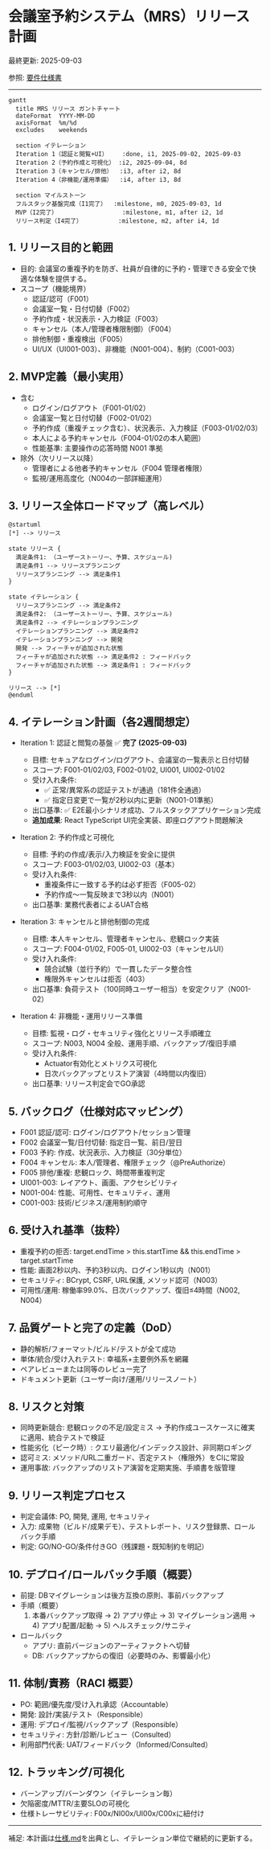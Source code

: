 # 会議室予約システム（MRS）リリース計画

最終更新: 2025-09-03

参照: [要件仕様書](./仕様.md)

---

```mermaid
gantt
  title MRS リリース ガントチャート
  dateFormat  YYYY-MM-DD
  axisFormat  %m/%d
  excludes    weekends

  section イテレーション
  Iteration 1（認証と閲覧+UI）    :done, i1, 2025-09-02, 2025-09-03
  Iteration 2（予約作成と可視化） :i2, 2025-09-04, 8d
  Iteration 3（キャンセル/排他）  :i3, after i2, 8d
  Iteration 4（非機能/運用準備）  :i4, after i3, 8d

  section マイルストーン
  フルスタック基盤完成（I1完了）  :milestone, m0, 2025-09-03, 1d
  MVP（I2完了）                  :milestone, m1, after i2, 1d
  リリース判定（I4完了）          :milestone, m2, after i4, 1d
```

## 1. リリース目的と範囲

- 目的: 会議室の重複予約を防ぎ、社員が自律的に予約・管理できる安全で快適な体験を提供する。
- スコープ（機能境界）
  - 認証/認可（F001）
  - 会議室一覧・日付切替（F002）
  - 予約作成・状況表示・入力検証（F003）
  - キャンセル（本人/管理者権限制御）（F004）
  - 排他制御・重複検出（F005）
  - UI/UX（UI001-003）、非機能（N001-004）、制約（C001-003）

## 2. MVP定義（最小実用）
- 含む
  - ログイン/ログアウト（F001-01/02）
  - 会議室一覧と日付切替（F002-01/02）
  - 予約作成（重複チェック含む）、状況表示、入力検証（F003-01/02/03）
  - 本人による予約キャンセル（F004-01/02の本人範囲）
  - 性能基準: 主要操作の応答時間 N001 準拠
- 除外（次リリース以降）
  - 管理者による他者予約キャンセル（F004 管理者権限）
  - 監視/運用高度化（N004の一部詳細運用）

## 3. リリース全体ロードマップ（高レベル）

```plantuml
@startuml
[*] --> リリース

state リリース {
  満足条件1: （ユーザーストーリー、予算、スケジュール)
  満足条件1 --> リリースプランニング
  リリースプランニング --> 満足条件1 
}

state イテレーション {
  リリースプランニング --> 満足条件2
  満足条件2: （ユーザーストーリー、予算、スケジュール)
  満足条件2 --> イテレーションプランニング
  イテレーションプランニング --> 満足条件2
  イテレーションプランニング --> 開発
  開発 --> フィーチャが追加された状態
  フィーチャが追加された状態 --> 満足条件2 : フィードバック
  フィーチャが追加された状態 --> 満足条件1 : フィードバック
}

リリース --> [*]
@enduml
```

## 4. イテレーション計画（各2週間想定）

- Iteration 1: 認証と閲覧の基盤 ✅ **完了 (2025-09-03)**
  - 目標: セキュアなログイン/ログアウト、会議室の一覧表示と日付切替
  - スコープ: F001-01/02/03, F002-01/02, UI001, UI002-01/02
  - 受け入れ条件:
    - ✅ 正常/異常系の認証テストが通過（181件全通過）
    - ✅ 指定日変更で一覧が2秒以内に更新（N001-01準拠）
  - 出口基準: ✅ E2E最小シナリオ成功、フルスタックアプリケーション完成
  - **追加成果**: React TypeScript UI完全実装、即座ログアウト問題解決

- Iteration 2: 予約作成と可視化
  - 目標: 予約の作成/表示/入力検証を安全に提供
  - スコープ: F003-01/02/03, UI002-03（基本）
  - 受け入れ条件:
    - 重複条件に一致する予約は必ず拒否（F005-02）
    - 予約作成〜一覧反映まで3秒以内（N001）
  - 出口基準: 業務代表者によるUAT合格

- Iteration 3: キャンセルと排他制御の完成
  - 目標: 本人キャンセル、管理者キャンセル、悲観ロック実装
  - スコープ: F004-01/02, F005-01, UI002-03（キャンセルUI）
  - 受け入れ条件:
    - 競合試験（並行予約）で一貫したデータ整合性
    - 権限外キャンセルは拒否（403）
  - 出口基準: 負荷テスト（100同時ユーザー相当）を安定クリア（N001-02）

- Iteration 4: 非機能・運用リリース準備
  - 目標: 監視・ログ・セキュリティ強化とリリース手順確立
  - スコープ: N003, N004 全般、運用手順、バックアップ/復旧手順
  - 受け入れ条件:
    - Actuator有効化とメトリクス可視化
    - 日次バックアップとリストア演習（4時間以内復旧）
  - 出口基準: リリース判定会でGO承認

## 5. バックログ（仕様対応マッピング）
- F001 認証/認可: ログイン/ログアウト/セッション管理
- F002 会議室一覧/日付切替: 指定日一覧、前日/翌日
- F003 予約: 作成、状況表示、入力検証（30分単位）
- F004 キャンセル: 本人/管理者、権限チェック（@PreAuthorize）
- F005 排他/重複: 悲観ロック、時間帯重複判定
- UI001-003: レイアウト、画面、アクセシビリティ
- N001-004: 性能、可用性、セキュリティ、運用
- C001-003: 技術/ビジネス/運用制約順守

## 6. 受け入れ基準（抜粋）
- 重複予約の拒否: target.endTime > this.startTime && this.endTime > target.startTime
- 性能: 画面2秒以内、予約3秒以内、ログイン1秒以内（N001）
- セキュリティ: BCrypt, CSRF, URL保護, メソッド認可（N003）
- 可用性/運用: 稼働率99.0%、日次バックアップ、復旧≤4時間（N002, N004）

## 7. 品質ゲートと完了の定義（DoD）
- 静的解析/フォーマット/ビルド/テストが全て成功
- 単体/統合/受け入れテスト: 幸福系+主要例外系を網羅
- ペアレビューまたは同等のレビュー完了
- ドキュメント更新（ユーザー向け/運用/リリースノート）

## 8. リスクと対策
- 同時更新競合: 悲観ロックの不足/設定ミス → 予約作成ユースケースに確実に適用、統合テストで検証
- 性能劣化（ピーク時）: クエリ最適化/インデックス設計、非同期ロギング
- 認可ミス: メソッド/URL二重ガード、否定テスト（権限外）をCIに常設
- 運用事故: バックアップのリストア演習を定期実施、手順書を版管理

## 9. リリース判定プロセス
- 判定会議体: PO, 開発, 運用, セキュリティ
- 入力: 成果物（ビルド/成果デモ）、テストレポート、リスク登録票、ロールバック手順
- 判定: GO/NO-GO/条件付きGO（残課題・既知制約を明記）

## 10. デプロイ/ロールバック手順（概要）
- 前提: DBマイグレーションは後方互換の原則、事前バックアップ
- 手順（概要）
  1) 本番バックアップ取得 → 2) アプリ停止 → 3) マイグレーション適用 → 4) アプリ配置/起動 → 5) ヘルスチェック/サニティ
- ロールバック
  - アプリ: 直前バージョンのアーティファクトへ切替
  - DB: バックアップからの復旧（必要時のみ、影響最小化）

## 11. 体制/責務（RACI 概要）
- PO: 範囲/優先度/受け入れ承認（Accountable）
- 開発: 設計/実装/テスト（Responsible）
- 運用: デプロイ/監視/バックアップ（Responsible）
- セキュリティ: 方針/診断/レビュー（Consulted）
- 利用部門代表: UAT/フィードバック（Informed/Consulted）

## 12. トラッキング/可視化
- バーンアップ/バーンダウン（イテレーション毎）
- 欠陥密度/MTTR/主要SLOの可視化
- 仕様トレーサビリティ: F00x/NI00x/UI00x/C00xに紐付け

---

補足: 本計画は[仕様.md](./仕様.md)を出典とし、イテレーション単位で継続的に更新する。